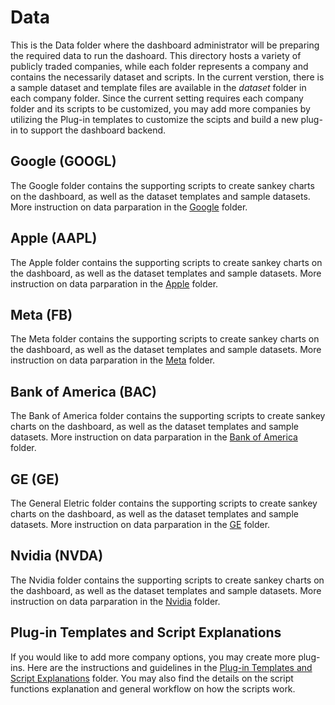# Data
This is the Data folder where the dashboard administrator will be preparing the required data to run the dashoard. This directory hosts a variety of publicly traded companies, while each folder represents a company and contains the necessarily dataset and scripts. In the current verstion, there is a sample dataset and template files are available in the <i>dataset</i> folder in each company folder. Since the current setting requires each company folder and its scripts to be customized, you may add more companies by utilizing the Plug-in templates to customize the scipts and build a new plug-in to support the dashboard backend.

## Google (GOOGL)
The Google folder contains the supporting scripts to create sankey charts on the dashboard, as well as the dataset templates and sample datasets. More instruction on data parparation in the [Google](googl) folder.

## Apple (AAPL)
The Apple folder contains the supporting scripts to create sankey charts on the dashboard, as well as the dataset templates and sample datasets. More instruction on data parparation in the [Apple](aapl) folder.

## Meta (FB)
The Meta folder contains the supporting scripts to create sankey charts on the dashboard, as well as the dataset templates and sample datasets. More instruction on data parparation in the [Meta](meta) folder.

## Bank of America (BAC)
The Bank of America folder contains the supporting scripts to create sankey charts on the dashboard, as well as the dataset templates and sample datasets. More instruction on data parparation in the [Bank of America](bac) folder.

## GE (GE)
The General Eletric folder contains the supporting scripts to create sankey charts on the dashboard, as well as the dataset templates and sample datasets. More instruction on data parparation in the [GE](ge) folder.

## Nvidia (NVDA)
The Nvidia folder contains the supporting scripts to create sankey charts on the dashboard, as well as the dataset templates and sample datasets. More instruction on data parparation in the [Nvidia](nvda) folder.

## Plug-in Templates and Script Explanations
If you would like to add more company options, you may create more plug-ins. Here are the instructions and guidelines in the [Plug-in Templates and Script Explanations](template) folder. You may also find the details on the script functions explanation and general workflow on how the scripts work.
